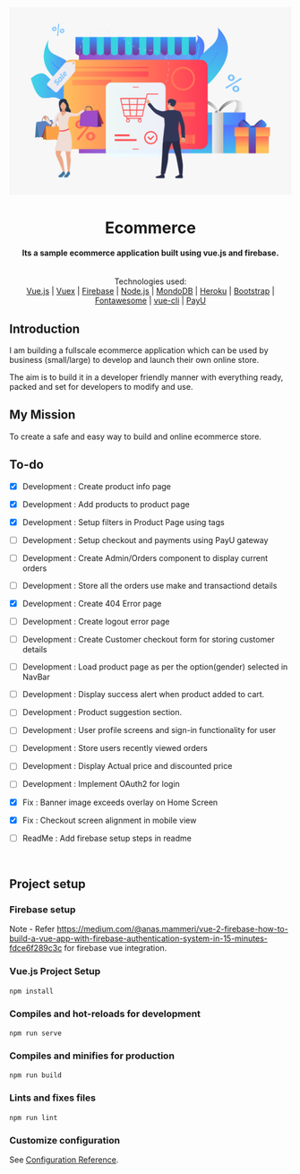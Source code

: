 ![ECommerce - An ecommerce platform in vue.js](18980[1].jpg)
<div align="center">
  <h1>Ecommerce</h1>
</div>

<div align="center">
  <strong>Its a sample ecommerce application built using vue.js and firebase.</strong>
</div>
<br>

<br>
<div align="center">
  Technologies used: <br>
  <a href="https://vuejs.org/">Vue.js</a>
  <span> | </span>
  <a href="https://vuex.vuejs.org//">Vuex</a>
  <span> | </span>
  <a href="https://firebase.google.com/">Firebase</a>
  <span> | </span>
  <a href="https://nodejs.org/en/">Node.js</a>
  <span> | </span>
  <a href="https://www.mongodb.com/try/download/community">MondoDB</a>
  <span> | </span>
  <a href="https://www.heroku.com/">Heroku</a>
  <span> | </span>
  <a href="https://getbootstrap.com/">Bootstrap</a>
  <span> | </span>
  <a href="https://fontawesome.com/">Fontawesome</a>
  <span> | </span>
  <a href="https://cli.vuejs.org/">vue-cli</a>
  <span> | </span>
  <a href="https://www.payu.in/">PayU</a>
</div>

## Introduction
I am building a fullscale ecommerce application which can be used by business (small/large) to develop and launch their own online store.

The aim is to build it in a developer friendly manner with everything ready, packed and set for developers to modify and use.

## My Mission
To create a safe and easy way to build and online ecommerce store.

## To-do

- [X] Development : Create product info page
- [X] Development : Add products to product page
- [X] Development : Setup filters in Product Page using tags
- [ ] Development : Setup checkout and payments using PayU gateway
- [ ] Development : Create Admin/Orders component to display current orders
- [ ] Development : Store all the orders use make and transactiond details
- [X] Development : Create 404 Error page
- [ ] Development : Create logout error page
- [ ] Development : Create Customer checkout form for storing customer details
- [ ] Development : Load product page as per the option(gender) selected in NavBar
- [ ] Development : Display success alert when product added to cart.
- [ ] Development : Product suggestion section.
- [ ] Development : User profile screens and sign-in functionality for user
- [ ] Development : Store users recently viewed orders
- [ ] Development : Display Actual price and discounted price
- [ ] Development : Implement OAuth2 for login 
- [X] Fix : Banner image exceeds overlay on Home Screen
- [X] Fix : Checkout screen alignment in mobile view
- [ ] ReadMe : Add firebase setup steps in readme


<br>

## Project setup

### Firebase setup
Note - Refer https://medium.com/@anas.mammeri/vue-2-firebase-how-to-build-a-vue-app-with-firebase-authentication-system-in-15-minutes-fdce6f289c3c for firebase vue integration.

### Vue.js Project Setup

```
npm install
```

### Compiles and hot-reloads for development
```
npm run serve
```

### Compiles and minifies for production
```
npm run build
```

### Lints and fixes files
```
npm run lint
```

### Customize configuration
See [Configuration Reference](https://cli.vuejs.org/config/).
